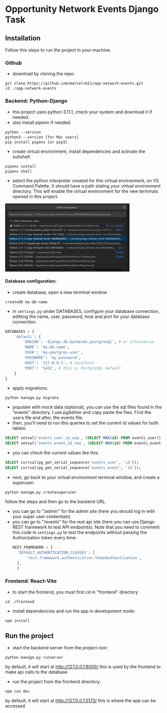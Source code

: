 # Opportunity Network Events Django Task

## Installation

Follow this steps to run the project in your machine.

### Github

- download by cloning the repo:

```shell
git clone https://github.com/marcelrm11/opp-network-events.git
cd ./opp-network-events
```

### Backend: Python-Django

- this project uses python 3.11.1, check your system and download it if needed.
- also install pipenv if needed:

```shell
python --version
python3 --version [for Mac users]
pip install pipenv [or pip3]
```

- create virtual environment, install dependencies and activate the subshell:

```shell
pipenv install
pipenv shell
```

- select the python interpreter created for this virtual environment, on VS Command Palette. It should have a path stating your virtual environment directory. This will enable the virtual environment for the new terminals opened in this project.

<img src="./frontend/src/assets/select-python-interpreter.png" width="400" alt="Select Python Interpreter" />

#### Database configuration:

- create database, open a new terminal window

```shell
createdb my-db-name
```

- in `settings.py` under DATABASES, configure your database connection, editting the name, user, password, host and port for your database connection.

```python
DATABASES = {
    'default': {
        'ENGINE': 'django.db.backends.postgresql', # or alternative
        'NAME': 'my-db-name',
        'USER': 'my-postgres-user',
        'PASSWORD': 'my-password',
        'HOST': '127.0.0.1', # localhost
        'PORT': '5432', # this is PostgreSQL default
    }
}
```

- apply migrations:

```shell
python manage.py migrate
```

- populate with mock data (optional), you can use the sql files found in the "events" directory. I use pgAdmin and copy paste the files. First the users file and after, the events file.
- then, you'll need to run this queries to set the current id values for both tables:

```sql
SELECT setval('events_user_id_seq', (SELECT MAX(id) FROM events_user));
SELECT setval('events_event_id_seq', (SELECT MAX(id) FROM events_event));
```

- you can check the current values like this:

```sql
SELECT currval(pg_get_serial_sequence('events_user', 'id'));
SELECT currval(pg_get_serial_sequence('events_event', 'id'));
```

- next, go back to your virtual environment terminal window, and create a superuser:

```shell
python manage.py createsuperuser
```

follow the steps and then go to the backend URL.

- you can go to "/admin" for the admin site (here you should log in with your super user credentials)
- you can go to "/events" for the rest api site (here you can use Django REST framework to test API endpoints).
  Note that you need to comment this code in `settings.py` to test the endpoints without passing the Authorization token every time:
  ```python
  REST_FRAMEWORK = {
    'DEFAULT_AUTHENTICATION_CLASSES': [
        'rest_framework.authentication.TokenAuthentication',
    ],
    }
  ```

### Frontend: React-Vite

- to start the frontend, you must first cd in "frontend" directory:

```shell
cd ./frontend
```

- install dependencies and run the app in development mode:

```shell
npm install
```

## Run the project

- start the backend server from the project root:

```shell
python manage.py runserver
```

by default, it will start at http://127.0.0.1:8000/
this is used by the frontend to make api calls to the database

- run the project from the frontend directory:

```shell
npm run dev
```

by default, it will start at http://127.0.0.1:5173/
this is where the app can be accessed
